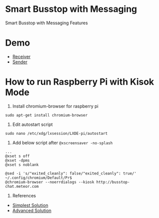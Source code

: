 # Smart Busstop with Messaging
Smart Busstop with Messaging Features

# Demo

- [Receiver](http://busstop-chat.meteor.com)
- [Sender](http://busstop-chat.meteor.com/sender)

# How to run Raspberry Pi with Kisok Mode

1. Install chromium-browser for raspberry pi

  ```
  sudo apt-get install chromium-browser
  ```

1. Edit autostart script

  ```
  sudo nano /etc/xdg/lxsession/LXDE-pi/autostart
  ```

1. Add below script after ```@xscreensaver -no-splash```

  ```
  ...
  @xset s off
  @xset -dpms
  @xset s noblank

  @sed -i 's/"exited_cleanly": false/"exited_cleanly": true/' ~/.config/chromium/Default/Pr$
  @chromium-browser --noerrdialogs --kiosk http://busstop-chat.meteor.com
  ```
1. References
  - [Simplest Solution](https://www.danpurdy.co.uk/web-development/raspberry-pi-kiosk-screen-tutorial/)
  - [Advanced Solution](http://blogs.wcode.org/2013/09/howto-boot-your-raspberry-pi-into-a-fullscreen-browser-kiosk/)
